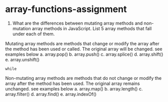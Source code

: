 # array-functions-assignment

1. What are the differences between mutating array methods and non-mutation array methods in JavaScript. List 5 array methods that fall under each of them.

Mutating array methods are methods that change or modify the array after the method has been used or called. The original array will be changed. see examples below
    a. array.pop()
    b. array.push()
    c. array.splice()
    d. array.shift()
    e. array.unshift()

    while
Non-mutating array methods are methods that do not change or modify the array after the method has been used. The original array remains unchanged. see examples below
    a. array.map()
    b. array.length()
    c. array.filter()
    d. array.find()
    e. array.indexOf()

